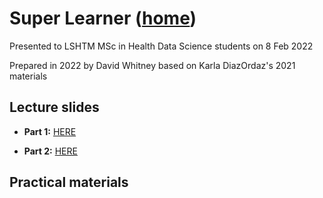 
# Super Learner ([home](https://dewhitney.github.io/MachineLearning-Lecture-SuperLearner/))

Presented to LSHTM MSc in Health Data Science students on 8 Feb 2022

Prepared in 2022 by David Whitney based on Karla DiazOrdaz's 2021 materials

## Lecture slides

- **Part 1:** [HERE](https://dewhitney.github.io/MachineLearning-Lecture-SuperLearner/superlearner-slides-part1.html)

- **Part 2:** [HERE](https://dewhitney.github.io/MachineLearning-Lecture-SuperLearner/superlearner-slides-part2.html)

## Practical materials

